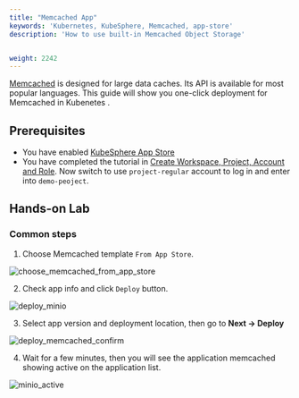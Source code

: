 ```yaml
---
title: "Memcached App"
keywords: 'Kubernetes, KubeSphere, Memcached, app-store'
description: 'How to use built-in Memcached Object Storage'


weight: 2242
---
```

[Memcached](https://memcached.org/) is designed for large data caches. Its API is available for most popular languages. This guide will show you one-click deployment for Memcached in Kubenetes .

## Prerequisites

- You have enabled [KubeSphere App Store](../../pluggable-components/app-store)
- You have completed the tutorial in [Create Workspace, Project, Account and Role](../../quick-start/create-workspace-and-project/). Now switch to use `project-regular` account to log in and enter into `demo-peoject`.

## Hands-on Lab

### Common steps

1. Choose Memcached template `From App Store`.

![choose_memcached_from_app_store](/images/docs/appstore/memcached/choose_memcached_from_app_store.png)

2. Check app info and click `Deploy` button.

![deploy_minio](/images/docs/appstore/memcached/deploy_memcached.png)

3. Select app version and deployment location, then go to **Next → Deploy**

![deploy_memcached_confirm](/images/docs/appstore/memcached/deploy_memcached_confirm.png)

4. Wait for a few minutes, then you will see the application memcached showing active on the application list.

![minio_active](/images/docs/appstore/memcached/memcached_active.png)
